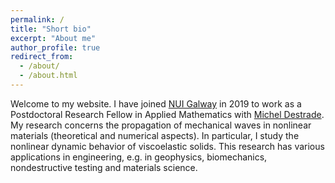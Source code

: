 ```yaml
---
permalink: /
title: "Short bio"
excerpt: "About me"
author_profile: true
redirect_from: 
  - /about/
  - /about.html
---
```


Welcome to my website. I have joined [NUI Galway](http://www.nuigalway.ie/our-research/people/mathematics-statistics-and-applied-mathematics/haroldberjamin/) in 2019 to work as a Postdoctoral Research Fellow in Applied Mathematics with [Michel Destrade](http://www.maths.nuigalway.ie/~destrade/). My research concerns the propagation of mechanical waves in nonlinear materials (theoretical and numerical aspects). In particular, I study the nonlinear dynamic behavior of viscoelastic solids. This research has various applications in engineering, e.g. in geophysics, biomechanics, nondestructive testing and materials science.
